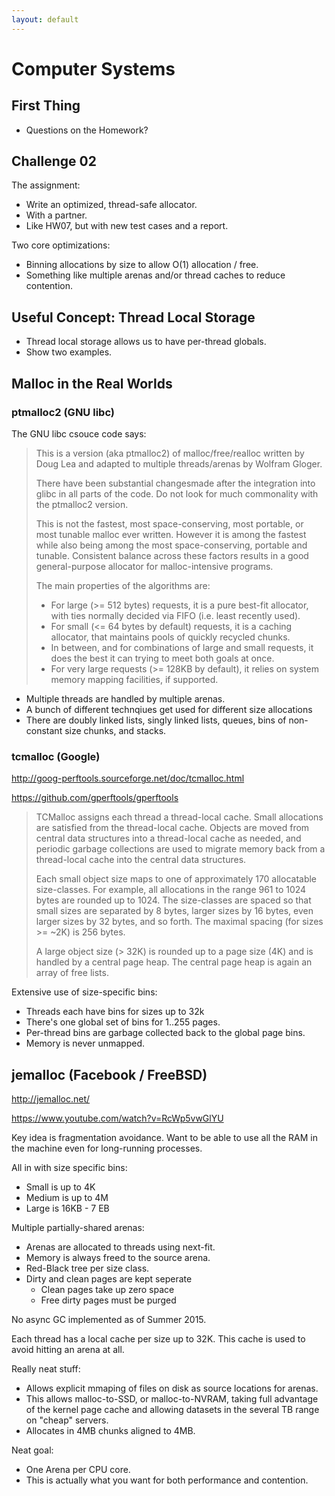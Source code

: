 ```yaml
---
layout: default
---
```


# Computer Systems

## First Thing

 - Questions on the Homework?

## Challenge 02

The assignment:

 * Write an optimized, thread-safe allocator.
 * With a partner.
 * Like HW07, but with new test cases and a report.
 
Two core optimizations:

 * Binning allocations by size to allow O(1) allocation / free.
 * Something like multiple arenas and/or thread caches to
   reduce contention.

## Useful Concept: Thread Local Storage

 * Thread local storage allows us to have per-thread globals.
 * Show two examples.

## Malloc in the Real Worlds

### ptmalloc2 (GNU libc)

The GNU libc csouce code says:

> This is a version (aka ptmalloc2) of malloc/free/realloc written by
> Doug Lea and adapted to multiple threads/arenas by Wolfram Gloger.
>
> There have been substantial changesmade after the integration into
> glibc in all parts of the code.  Do not look for much commonality
> with the ptmalloc2 version.
>
> This is not the fastest, most space-conserving, most portable, or
> most tunable malloc ever written. However it is among the fastest
> while also being among the most space-conserving, portable and tunable.
> Consistent balance across these factors results in a good general-purpose
> allocator for malloc-intensive programs.
>
>  The main properties of the algorithms are:
>
>  * For large (>= 512 bytes) requests, it is a pure best-fit allocator,
>     with ties normally decided via FIFO (i.e. least recently used).
>  * For small (<= 64 bytes by default) requests, it is a caching
>    allocator, that maintains pools of quickly recycled chunks.
>  * In between, and for combinations of large and small requests, it does
>    the best it can trying to meet both goals at once.
>  * For very large requests (>= 128KB by default), it relies on system
>    memory mapping facilities, if supported.

* Multiple threads are handled by multiple arenas.
* A bunch of different technqiues get used for different size allocations
* There are doubly linked lists, singly linked lists, queues,
  bins of non-constant size chunks, and stacks.

### tcmalloc (Google)

http://goog-perftools.sourceforge.net/doc/tcmalloc.html

https://github.com/gperftools/gperftools

> TCMalloc assigns each thread a thread-local cache. Small allocations are
> satisfied from the thread-local cache. Objects are moved from central data
> structures into a thread-local cache as needed, and periodic garbage
> collections are used to migrate memory back from a thread-local cache into the
> central data structures.
>
> Each small object size maps to one of approximately 170 allocatable
> size-classes. For example, all allocations in the range 961 to 1024 bytes are
> rounded up to 1024. The size-classes are spaced so that small sizes are
> separated by 8 bytes, larger sizes by 16 bytes, even larger sizes by 32 bytes,
> and so forth. The maximal spacing (for sizes >= ~2K) is 256 bytes.
>
> A large object size (> 32K) is rounded up to a page size (4K) and is handled
> by a central page heap. The central page heap is again an array of free lists.

Extensive use of size-specific bins:

  * Threads each have bins for sizes up to 32k
  * There's one global set of bins for 1..255 pages.
  * Per-thread bins are garbage collected back to the global page bins.
  * Memory is never unmapped.

## jemalloc (Facebook / FreeBSD)

http://jemalloc.net/

https://www.youtube.com/watch?v=RcWp5vwGlYU

Key idea is fragmentation avoidance. Want to be able to use all the RAM
in the machine even for long-running processes.

All in with size specific bins:

 * Small is up to 4K
 * Medium is up to 4M
 * Large is 16KB - 7 EB

Multiple partially-shared arenas:

 * Arenas are allocated to threads using next-fit.
 * Memory is always freed to the source arena.
 * Red-Black tree per size class.
 * Dirty and clean pages are kept seperate
   * Clean pages take up zero space
   * Free dirty pages must be purged

No async GC implemented as of Summer 2015.

Each thread has a local cache per size up to 32K. This cache is used
to avoid hitting an arena at all.

Really neat stuff:

 * Allows explicit mmaping of files on disk as source locations for
   arenas.
 * This allows malloc-to-SSD, or malloc-to-NVRAM, taking full advantage
   of the kernel page cache and allowing datasets in the several TB
   range on "cheap" servers.
 * Allocates in 4MB chunks aligned to 4MB.

Neat goal:

 * One Arena per CPU core.
 * This is actually what you want for both performance and contention.


